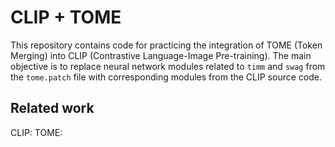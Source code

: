 # CLIP + TOME
This repository contains code for practicing the integration of TOME (Token Merging) into CLIP (Contrastive Language-Image Pre-training). The main objective is to replace neural network modules related to `timm` and `swag` from the `tome.patch` file with corresponding modules from the CLIP source code.

## Related work
CLIP:
TOME: